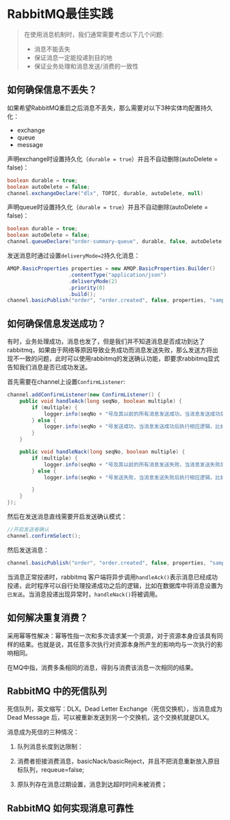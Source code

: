 # RabbitMQ最佳实践

> 在使用消息机制时，我们通常需要考虑以下几个问题:
>
> - 消息不能丢失
> - 保证消息一定能投递到目的地
> - 保证业务处理和消息发送/消费的一致性

## 如何确保信息不丢失？

如果希望RabbitMQ重启之后消息不丢失，那么需要对以下3种实体均配置持久化：

- exchange
- queue
- message

声明exchange时设置持久化（`durable = true`）并且不自动删除(autoDelete = false)：

```java
boolean durable = true;
boolean autoDelete = false;
channel.exchangeDeclare("dlx", TOPIC, durable, autoDelete, null)
```

声明queue时设置持久化（`durable = true`）并且不自动删除(autoDelete = false)：

```java
boolean durable = true;
boolean autoDelete = false;
channel.queueDeclare("order-summary-queue", durable, false, autoDelete, queueArguments);
```

发送消息时通过设置`deliveryMode=2`持久化消息：

```java
AMQP.BasicProperties properties = new AMQP.BasicProperties.Builder()
                    .contentType("application/json")
                    .deliveryMode(2)
                    .priority(0)
                    .build();
channel.basicPublish("order", "order.created", false, properties, "sample-data".getBytes())
```

## 如何确保信息发送成功？

有时，业务处理成功，消息也发了，但是我们并不知道消息是否成功到达了rabbitmq，如果由于网络等原因导致业务成功而消息发送失败，那么发送方将出现不一致的问题，此时可以使用rabbitmq的发送确认功能，即要求rabbitmq显式告知我们消息是否已成功发送。

首先需要在channel上设置`ConfirmListener`:

```java
channel.addConfirmListener(new ConfirmListener() {
    public void handleAck(long seqNo, boolean multiple) {
        if (multiple) {
            logger.info(seqNo + "号及其以前的所有消息发送成功，当消息发送成功后执行相应逻辑，比如标记事件为已发送或者删除原来事件");
        } else {
            logger.info(seqNo + "号发送成功，当消息发送成功后执行相应逻辑，比如标记事件为已发送或者删除原来事件");
        }
    }

    public void handleNack(long seqNo, boolean multiple) {
        if (multiple) {
            logger.info(seqNo + "号及其以前的所有消息发送失败，当消息发送失败后执行相应逻辑，比如重试或者标记事件发送失败");
        } else {
            logger.info(seqNo + "号发送失败，当消息发送失败后执行相应逻辑，比如重试或者标记事件发送失败");

        }
    }
});
```

然后在发送消息直线需要开启发送确认模式：

```java
//开启发送者确认
channel.confirmSelect();
```

然后发送消息：

```java
channel.basicPublish("order", "order.created", false, properties, "sample-data".getBytes());
```

当消息正常投递时，rabbitmq 客户端将异步调用`handleAck()`表示消息已经成功投递，此时程序可以自行处理投递成功之后的逻辑，比如在数据库中将消息设置为`已发送`。当消息投递出现异常时，`handleNack()`将被调用。

## 如何解决重复消费？

采用幂等性解决：幂等性指一次和多次请求某一个资源，对于资源本身应该具有同样的结果。也就是说，其任意多次执行对资源本身所产生的影响均与一次执行的影响相同。

在MQ中指，消费多条相同的消息，得到与消费该消息一次相同的结果。

## RabbitMQ 中的死信队列

死信队列，英文缩写：DLX。Dead Letter Exchange（死信交换机），当消息成为 Dead Message 后，可以被重新发送到另一个交换机，这个交换机就是DLX。

消息成为死信的三种情况：

1. 队列消息长度到达限制：

2. 消费者拒接消费消息，basicNack/basicReject，并且不把消息重新放入原目
   标队列，requeue=false;
3. 原队列存在消息过期设置，消息到达超时时间未被消费；

## RabbitMQ 如何实现消息可靠性

